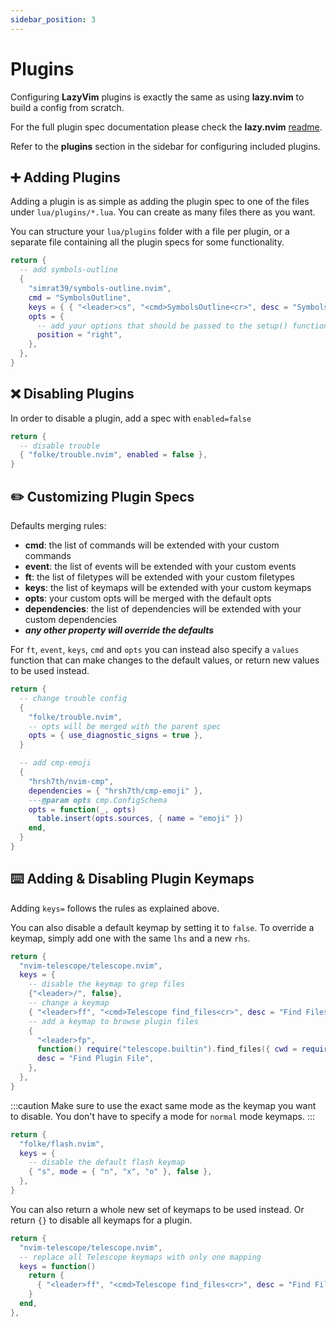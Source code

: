 ```yaml
---
sidebar_position: 3
---
```


# Plugins

Configuring **LazyVim** plugins is exactly the same as using **lazy.nvim** to build
a config from scratch.

For the full plugin spec documentation please check the **lazy.nvim**
[readme](https://github.com/folke/lazy.nvim).

Refer to the **plugins** section in the sidebar for configuring
included plugins.

## ➕ Adding Plugins

Adding a plugin is as simple as adding the plugin spec to one of the files
under `lua/plugins/*.lua`. You can create as many files there as you want.

You can structure your `lua/plugins` folder with a file per plugin,
or a separate file containing all the plugin specs for some functionality.

```lua title="lua/plugins/lsp.lua"
return {
  -- add symbols-outline
  {
    "simrat39/symbols-outline.nvim",
    cmd = "SymbolsOutline",
    keys = { { "<leader>cs", "<cmd>SymbolsOutline<cr>", desc = "Symbols Outline" } },
    opts = {
      -- add your options that should be passed to the setup() function here
      position = "right",
    },
  },
}
```

## ❌ Disabling Plugins

In order to disable a plugin, add a spec with `enabled=false`

```lua title="lua/plugins/disabled.lua"
return {
  -- disable trouble
  { "folke/trouble.nvim", enabled = false },
}
```

## ✏️ Customizing Plugin Specs

Defaults merging rules:

- **cmd**: the list of commands will be extended with your custom commands
- **event**: the list of events will be extended with your custom events
- **ft**: the list of filetypes will be extended with your custom filetypes
- **keys**: the list of keymaps will be extended with your custom keymaps
- **opts**: your custom opts will be merged with the default opts
- **dependencies**: the list of dependencies will be extended with your custom dependencies
- **_any other property will override the defaults_**

For `ft`, `event`, `keys`, `cmd` and `opts` you can instead also specify a `values` function
that can make changes to the default values, or return new values to be used instead.

```lua
return {
  -- change trouble config
  {
    "folke/trouble.nvim",
    -- opts will be merged with the parent spec
    opts = { use_diagnostic_signs = true },
  }

  -- add cmp-emoji
  {
    "hrsh7th/nvim-cmp",
    dependencies = { "hrsh7th/cmp-emoji" },
    ---@param opts cmp.ConfigSchema
    opts = function(_, opts)
      table.insert(opts.sources, { name = "emoji" })
    end,
  }
}
```

## ⌨️ Adding & Disabling Plugin Keymaps

Adding `keys=` follows the rules as explained above.

You can also disable a default keymap by setting it to `false`.
To override a keymap, simply add one with the same `lhs` and a new `rhs`.

```lua title="lua/plugins/telescope.lua"
return {
  "nvim-telescope/telescope.nvim",
  keys = {
    -- disable the keymap to grep files
    {"<leader>/", false},
    -- change a keymap
    { "<leader>ff", "<cmd>Telescope find_files<cr>", desc = "Find Files" },
    -- add a keymap to browse plugin files
    {
      "<leader>fp",
      function() require("telescope.builtin").find_files({ cwd = require("lazy.core.config").options.root }) end,
      desc = "Find Plugin File",
    },
  },
}
```

:::caution
Make sure to use the exact same mode as the keymap you want to disable.
You don't have to specify a mode for `normal` mode keymaps.
:::

```lua title="lua/plugins/flash.lua"
return {
  "folke/flash.nvim",
  keys = {
    -- disable the default flash keymap
    { "s", mode = { "n", "x", "o" }, false },
  },
}
```

You can also return a whole new set of keymaps to be used instead.
Or return `{}` to disable all keymaps for a plugin.

```lua title="lua/plugins/telescope.lua"
return {
  "nvim-telescope/telescope.nvim",
  -- replace all Telescope keymaps with only one mapping
  keys = function()
    return {
      { "<leader>ff", "<cmd>Telescope find_files<cr>", desc = "Find Files" },
    }
  end,
},
```
